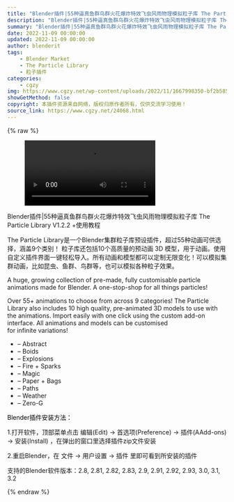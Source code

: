 ```yaml
---
title: "Blender插件|55种逼真鱼群鸟群火花爆炸特效飞虫风雨物理模拟粒子库 The Particle Library V1.2.2 +使用教程"
description: "Blender插件|55种逼真鱼群鸟群火花爆炸特效飞虫风雨物理模拟粒子库 The Particle Library V1.2.2 +使用教程"
summary: "Blender插件|55种逼真鱼群鸟群火花爆炸特效飞虫风雨物理模拟粒子库 The Particle Library V1.2.2 +使用教程"
date: 2022-11-09 00:00:00
updated: 2022-11-09 00:00:00
author: blenderit
tags: 
    - Blender Market
    - The Particle Library
    - 粒子插件
categories:
    - cgzy
img: https://www.cgzy.net/wp-content/uploads/2022/11/1667998350-bf2b585aaeb7a04.jpg
showGetMethod: false
copyright: 本插件资源来自网络，版权归原作者所有，仅供交流学习使用！
source_link: https://www.cgzy.net/24068.html
---
```


{% raw %}
<figure class="wp-block-video aligncenter"><video controls src="https://cloud.video.taobao.com/play/u/717183932/p/1/e/6/t/1/385683757770.mp4"></video></figure><div class="wp-block-pandastudio-title"><div class="title_style_01"><p>Blender插件|55种逼真鱼群鸟群火花爆炸特效飞虫风雨物理模拟粒子库 The Particle Library V1.2.2 +使用教程</p></div></div><p class="is-style-text-indent-2em">The Particle Library是一个Blender集群粒子库预设插件，超过55种动画可供选择，涵盖9个类别！ 粒子库还包括10个高质量的预动画 3D 模型，用于动画。使用自定义插件界面一键轻松导入。所有动画和模型都可以定制无限变化！可以模拟集群动画，比如昆虫、鱼群、鸟群等，也可以模拟各种粒子效果。</p><p>A huge, growing collection of pre-made, fully customisable particle animations made for Blender. A one-stop-shop for all things particles!</p><p>Over 55+ animations to choose from across 9 categories! The Particle Library also includes 10 high quality, pre-animated 3D models to use with the animations. Import easily with one click using the custom add-on interface. All animations and models can be customised for infinite variations!</p><ul><li>– Abstract</li><li>– Boids</li><li>– Explosions</li><li>– Fire + Sparks</li><li>– Magic</li><li>– Paper + Bags</li><li>– Paths</li><li>– Weather</li><li>– Zero-G</li></ul><p><mark style="background-color:rgba(0, 0, 0, 0)" class="has-inline-color has-vivid-red-color">Blender插件安装方法：</mark></p><p>1.打开软件，顶部菜单点击 编辑(Edit) → 首选项(Preference) → 插件(AAdd-ons) → 安装(Install) ，在弹出的窗口里选择插件zip文件安装</p><p>2.重启Blender，在 文件 → 用户设置 → 插件 里即可看到所安装的插件</p><div class="wp-block-pandastudio-tips"><div class="tip success "><p>支持的Blender软件版本：2.8, 2.81, 2.82, 2.83, 2.9, 2.91, 2.92, 2.93, 3.0, 3.1, 3.2</p>
</div></div>
<div style="display: none">cgzy</div>
{% endraw %}
